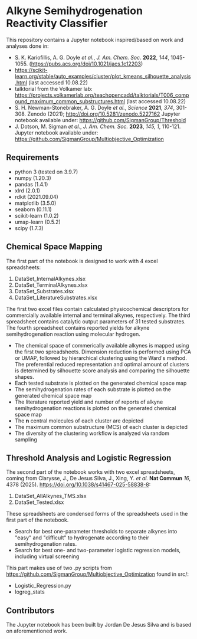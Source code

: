 # Alkyne Semihydrogenation Reactivity Classifier

This repository contains a Jupyter notebook inspired/based on work and analyses done in:

* S. K. Kariofillis, A. G. Doyle *et al.*, *J. Am. Chem. Soc.* **2022**, *144*, 1045-1055. (https://pubs.acs.org/doi/10.1021/jacs.1c12203)
* https://scikit-learn.org/stable/auto_examples/cluster/plot_kmeans_silhouette_analysis.html (last accessed 10.08.22)
* talktorial from the Volkamer lab: https://projects.volkamerlab.org/teachopencadd/talktorials/T006_compound_maximum_common_substructures.html (last accessed 10.08.22)
* S. H. Newman-Stonebraker, A. G. Doyle *et al.*, *Science* **2021**, *374*, 301-308. Zenodo (2021); http://doi.org/10.5281/zenodo.5227162 Jupyter notebook available under: https://github.com/SigmanGroup/Threshold  
* J. Dotson, M. Sigman *et al.*, *J. Am. Chem. Soc.* **2023**, *145, 1*, 110-121. Jupyter notebook available under: https://github.com/SigmanGroup/Multiobjective_Optimization

## Requirements
* python 3 (tested on 3.9.7)
* numpy (1.20.3)
* pandas (1.4.1)
* xlrd (2.0.1)
* rdkit (2021.09.04)
* matplotlib (3.5.0)
* seaborn (0.11.1)
* scikit-learn (1.0.2)
* umap-learn (0.5.2)
* scipy (1.7.3)

## Chemical Space Mapping
The first part of the notebook is designed to work with 4 excel spreadsheets:
1) DataSet_InternalAlkynes.xlsx
2) DataSet_TerminalAlkynes.xlsx
3) DataSet_Substrates.xlsx
4) DataSet_LiteratureSubstrates.xlsx

The first two excel files contain calculated physicochemical descriptors for commercially available internal and terminal alkynes, respectively. The third spreadsheet contains catalytic output parameters of 31 tested substrates. The fourth spreadsheet contains reported yields for alkyne semihydrogenation reaction using molecular hydrogen.

* The chemical space of commerically available alkynes is mapped using the first two spreadsheets. 
Dimension reduction is performed using PCA or UMAP, followed by hierarchical clustering using the Ward's method. The preferential reduced representation and optimal amount of clusters is determined by silhouette score analysis and comparing the silhouette shapes.
* Each tested substrate is plotted on the generated chemical space map
* The semihydrogenation rates of each substrate is plotted on the generated chemical space map
* The literature reported yield and number of reports of alkyne semihydrogenation reactions is plotted on the generated chemical space map
* The **n** central molecules of each cluster are depicted
* The maximum common substructure (MCS) of each cluster is depicted
* The diversity of the clustering workflow is analyzed via random sampling

## Threshold Analysis and Logistic Regression
The second part of the notebook works with two excel spreadsheets, coming from Clarysse, J., De Jesus Silva, J., Xing, Y. *et al.* **Nat Commun** *16*, 4378 (2025). https://doi.org/10.1038/s41467-025-58838-8:

1) DataSet_AllAlkynes_TMS.xlsx
2) DataSet_Tested.xlsx

These spreadsheets are condensed forms of the spreadsheets used in the first part of the notebook.

* Search for best one-parameter thresholds to separate alkynes into "easy" and "difficult" to hydrogenate according to their semihydrogenation rates.
* Search for best one- and two-parameter logistic regression models, including virtual screening

This part makes use of two .py scripts from https://github.com/SigmanGroup/Multiobjective_Optimization found in src/:
* Logistic_Regression.py
* logreg_stats

## Contributors
The Jupyter notebook has been built by Jordan De Jesus Silva and is based on aforementioned work.
